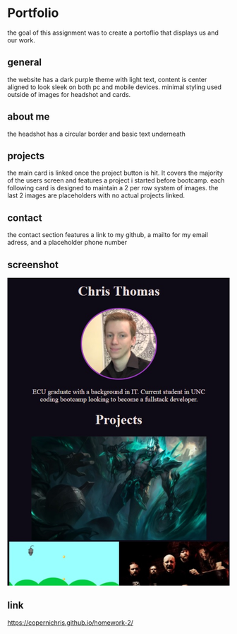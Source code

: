# Portfolio
the goal of this assignment was to create a portoflio that displays us and our work.

## general
the website has a dark purple theme with light text, content is center aligned to look sleek on both pc and mobile devices. minimal styling used outside of images for headshot and cards.

## about me
the headshot has a circular border and basic text underneath

## projects
the main card is linked once the project button is hit. It covers the majority of the users screen and features a project i started before bootcamp. 
each following card is designed to maintain a 2 per row system of images. the last 2 images are placeholders with no actual projects linked.

## contact
the contact section features a link to my github, a mailto for my email adress, and a placeholder phone number

## screenshot
![screenshot](https://github.com/Copernichris/homework-2/blob/main/screenshot.jpg)
## link
https://copernichris.github.io/homework-2/
